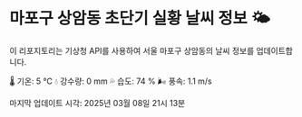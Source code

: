 
# 마포구 상암동 초단기 실황 날씨 정보 🌤️

이 리포지토리는 기상청 API를 사용하여 서울 마포구 상암동의 날씨 정보를 업데이트합니다. 

🌡️ 기온: 5 ℃
💧 강수량: 0 mm
💦 습도: 74 %
🌬️ 풍속: 1.1 m/s

마지막 업데이트 시각: 2025년 03월 08일 21시 13분    
